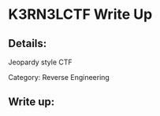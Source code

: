 # K3RN3LCTF  Write Up

## Details:

Jeopardy style CTF

Category: Reverse Engineering


## Write up:

